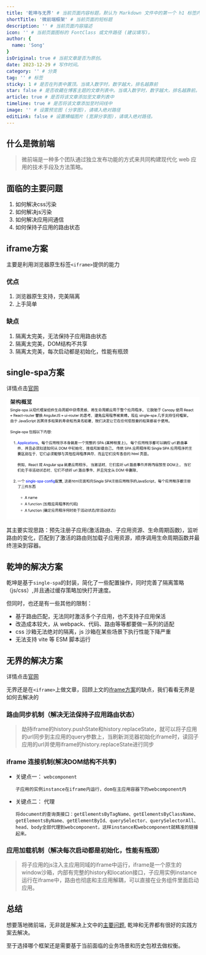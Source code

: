 ```yaml
---
title: '乾坤与无界' # 当前页面内容标题，默认为 Markdown 文件中的第一个 h1 标签内容
shortTitle: '微前端框架' # 当前页面的短标题
description: '' # 当前页面内容描述
icon: '' # 当前页面图标的 FontClass 或文件路径 (建议填写)。
author: {
  name: 'Song'
}
isOriginal: true # 当前文章是否为原创。
date: 2023-12-29 # 写作时间。
category: '' # 分类
tag: '' # 标签
sticky: 1 # 是否在列表中置顶。当填入数字时，数字越大，排名越靠前
star: false # 是否收藏在博客主题的文章列表中。当填入数字时，数字越大，排名越靠前。
article: true # 是否将该文章添加至文章列表中
timeline: true # 是否将该文章添加至时间线中
image: '' # 设置预览图 (分享图)，请填入绝对路径
editLink: false # 设置横幅图片 (宽屏分享图)，请填入绝对路径。
---
```


## 什么是微前端

> 微前端是一种多个团队通过独立发布功能的方式来共同构建现代化 web 应用的技术手段及方法策略。

## 面临的主要问题

1. 如何解决css污染
2. 如何解决js污染
3. 如何解决应用间通信
4. 如何保持子应用的路由状态

## iframe方案

主要是利用浏览器原生标签`<iframe>`提供的能力

### 优点

1. 浏览器原生支持，完美隔离
2. 上手简单

### 缺点

1. 隔离太完美，无法保持子应用路由状态
2. 隔离太完美，DOM结构不共享
3. 隔离太完美，每次启动都是初始化，性能有瓶颈

## single-spa方案

详情点击[官网](https://zh-hans.single-spa.js.org/docs/getting-started-overview#%E6%9E%B6%E6%9E%84%E6%A6%82%E8%A7%88)

![Alt text](image.png)

其主要实现思路：预先注册子应用(激活路由、子应用资源、生命周期函数)，监听路由的变化，匹配到了激活的路由则加载子应用资源，顺序调用生命周期函数并最终渲染到容器。

## 乾坤的解决方案

乾坤是基于`single-spa`的封装，简化了一些配置操作，同时完善了隔离策略（js/css）,并且通过缓存策略加快打开速度。

但同时，也还是有一些其他的限制：

- 基于路由匹配，无法同时激活多个子应用，也不支持子应用保活
- 改造成本较大，从 webpack、代码、路由等等都要做一系列的适配
- css 沙箱无法绝对的隔离，js 沙箱在某些场景下执行性能下降严重
- 无法支持 vite 等 ESM 脚本运行

## 无界的解决方案

详情点击[官网](https://wujie-micro.github.io/doc/guide/)

无界还是在`<iframe>`上做文章，回顾上文的[iframe方案](#iframe方案)的缺点，我们看看无界是如何去解决的

### 路由同步机制（解决无法保持子应用路由状态）

> 劫持iframe的history.pushState和history.replaceState，就可以将子应用的url同步到主应用的query参数上，当刷新浏览器初始化iframe时，读回子应用的url并使用iframe的history.replaceState进行同步

### iframe 连接机制(解决DOM结构不共享)

- 关键点一： `webcomponent`

      子应用的实例instance在iframe内运行，dom在主应用容器下的webcomponent内

- 关键点二： 代理

      将document的查询类接口：getElementsByTagName、getElementsByClassName、getElementsByName、getElementById、querySelector、querySelectorAll、head、body全部代理到webcomponent，这样instance和webcomponent就精准的链接起来。

### 应用加载机制（解决每次启动都是初始化，性能有瓶颈）

> 将子应用的js注入主应用同域的iframe中运行，iframe是一个原生的window沙箱，内部有完整的history和location接口，子应用实例instance运行在iframe中，路由也彻底和主应用解耦，可以直接在业务组件里面启动应用。

## 总结

想要落地微前端，无非就是解决上文中的[主要问题](#面临的主要问题),
乾坤和无界都有很好的实践方案去解决。

至于选择哪个框架还是需要基于当前面临的业务场景和历史包袱去做权衡。
